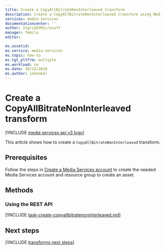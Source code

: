 ```yaml
---
title: Create a CopyAllBitrateNonInterleaved transform
description: Create a CopyAllBitrateNonInterleaved transform using Media Services API.
services: media-services
documentationcenter: ''
author: IngridAtMicrosoft
manager: femila
editor: 

ms.assetid:
ms.service: media-services
ms.topic: how-to
ms.tgt_pltfrm: multiple
ms.workload: na
ms.date: 10/23/2020
ms.author: inhenkel
---
```


# Create a CopyAllBitrateNonInterleaved transform

[!INCLUDE [media services api v3 logo](./includes/v3-hr.md)]

This article shows how to create a `CopyAllBitrateNonInterleaved` transform.

## Prerequisites

Follow the steps in [Create a Media Services account](./account-create-how-to.md) to create the needed Media Services account and resource group to create an asset.

## Methods

### Using the REST API

[!INCLUDE [task-create-copyallbitratenoninterleaved.md](./includes/task-create-copyallbitratenoninterleaved.md)]

## Next steps

[!INCLUDE [transforms next steps](./includes/transforms-next-steps.md)]
